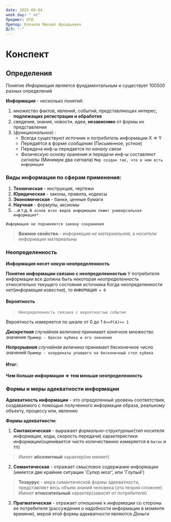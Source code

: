 ```yaml
---
date: 2025-09-04
week day: " чт"
Предмет: ОТИ
Препод: Клочков Михаил Аркадьевич
Д/З: "-"
---
```

# Конспект

## Определения
Понятие *Информация* является фундаментальным и существует 100500 разных определений

**Информация** - *несколько понятий*:
1) множество фактов, явлений, событий, представляющих интерес, **подлежащих регистрации и обработке**
2) сведения, знания, новости, идеи, __независимо__ от формы их представления
3) (*функциональное*) :
	- Всегда существуют *источник* и *потребитель* информации X => Y
	- Передаётся в форме *сообщения* (Письменное, устное)
	- Передача инф-ы передается по *каналу связи*
	- Физическую основу хранения и передачи инф-ы составляют *сигналы* (Минимум два сигнала)
`Мир создан так, что в нем есть информация`
### Виды информации по сферам применения:

1) **Техническая** - инструкция, чертежи
2) **Юридическая** - законы, правила, кодексы
3) **Экономическая** - банки, ценные бумаги
4) **Научная**  - формулы, аксиомы
5) ...и т.д.
`В основ всех видов информации лежит универсальная информация*`

`Информация не подчиняется закону сохранения`
> **Важное свойство** - *информация не материальная*, а *носители* информации материальны

### Неопределенность

**Информация несет некую неопределенность**

**Понятие информации связано с неопределенностью**
У потребителя информации все должна быть некоторая *неопределенность* относительно текущего состояния источника 
Когда неопределенности нет(*информация известна*), то `ИНФОРМАЦИЯ = 0`
#### Вероятность

> `Неопределенность связана с вероятностью события`

Вероятность измеряется по шкале от 0 до 1
`0<=P(A)<= 1`

***Дискретная** случайная величина* принимает конечное множество значение
`Пример - бросок кубика и его значение`

***Непрерывная** случайная величина* принимает бесконечное число значений
`Пример - координаты упавшего на бесконечный стол кубика`

#### Итог:

**Чем больше информации => тем меньше неопределенность**

### Формы и меры адекватности информации

**Адекватность информации** - это определенный уровень соответствия, создаваемого с помощью полученного информации образа, реальному объекту, процессу или, явлению

**Формы адекватности:**
1) **Синтаксическая** - выражает *формально-структурные*(тип носителя информации, коды, скорость передачи) характеристики информации(оценивается чисто количественно измеряется в `битах` и тп)
>Имеет **абсолютный** характер(не меняет)
2) **Семантическая** - отражает *смысловое* содержание информации (имеется две крайние ситуации '*Супер мозг*', или '*Глупый*')
> **Тезаурус** - мера симантической формы адекватности, представляет весь объем знаний человека (эта теория сложнее)
> Имеют **относительный** характер(зависят от потребителя)
3)  **Прагматическая** - отражает *отношение к информации* со стороны ее потребителя (рассуждения о надобности информации в моменте времени), мерой этой формы адекватности являются *Деньги*
